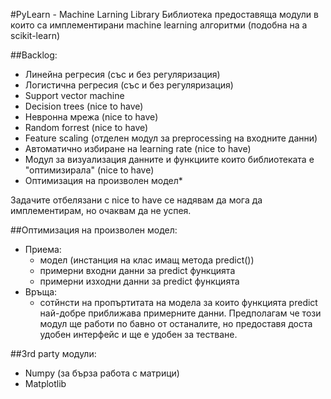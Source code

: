 #PyLearn - Machine Larning Library
Библиотека предоставяща модули в които са имплементирани machine learning алгоритми (подобна на а scikit-learn)

##Backlog:
 - Линейна регресия (със и без регуляризация)
 - Логистична регресия (със и без регуляризация)
 - Support vector machine
 - Decision trees (nice to have)
 - Невронна мрежа (nice to have)
 - Random forrest (nice to have)
 - Feature scaling (отделен модул за preprocessing на входните данни)
 - Автоматично избиране на learning rate (nice to have)
 - Модул за визуализация данните и функциите които библиотеката е "оптимизирала" (nice to have)
 - Оптимизация на произволен модел*

Задачите отбелязани с nice to have се надявам да мога да имплементирам, но очаквам да не успея.

##Оптимизация на произволен модел:
 - Приема:
   - модел (инстанция на клас имащ метода predict())
   - примерни входни данни за predict функцията
   - примерни изходни данни за predict функцията
 - Връща:
   - сотйнсти на пропъртитата на модела за които функцията predict най-добре приближава примерните данни.
Предполагам че този модул ще работи по бавно от останалите, но предоставя доста удобен интерфейс и ще е удобен за тестване.

##3rd party модули:
 - Numpy (за бърза работа с матрици)
 - Matplotlib
